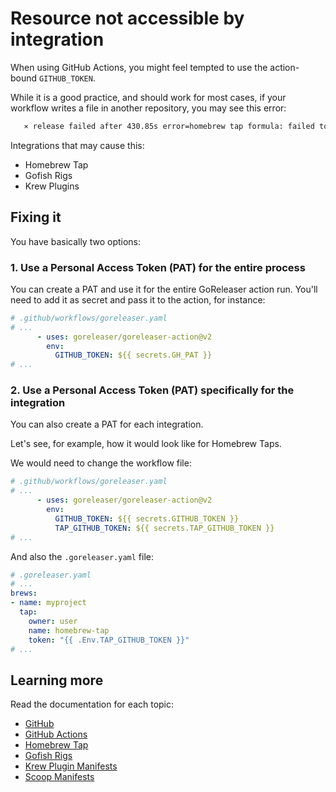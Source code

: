 # Resource not accessible by integration

When using GitHub Actions, you might feel tempted to use the action-bound `GITHUB_TOKEN`.

While it is a good practice, and should work for most cases, if your workflow writes a file in another repository, you may see this error:

```sh
   ⨯ release failed after 430.85s error=homebrew tap formula: failed to publish artifacts: PUT https://api.github.com/repos/user/homebrew-tap/contents/Formula/scorecard.rb: 403 Resource not accessible by integration []
```

Integrations that may cause this:

- Homebrew Tap
- Gofish Rigs
- Krew Plugins

## Fixing it

You have basically two options:

### 1. Use a Personal Access Token (PAT) for the entire process

You can create a PAT and use it for the entire GoReleaser action run.
You'll need to add it as secret and pass it to the action, for instance:

```yaml
# .github/workflows/goreleaser.yaml
# ...
      - uses: goreleaser/goreleaser-action@v2
        env:
          GITHUB_TOKEN: ${{ secrets.GH_PAT }}
# ...
```

### 2. Use a Personal Access Token (PAT) specifically for the integration

You can also create a PAT for each integration.

Let's see, for example, how it would look like for Homebrew Taps.

We would need to change the workflow file:

```yaml
# .github/workflows/goreleaser.yaml
# ...
      - uses: goreleaser/goreleaser-action@v2
        env:
          GITHUB_TOKEN: ${{ secrets.GITHUB_TOKEN }}
          TAP_GITHUB_TOKEN: ${{ secrets.TAP_GITHUB_TOKEN }}
# ...
```

And also the `.goreleaser.yaml` file:

```yaml
# .goreleaser.yaml
# ...
brews:
- name: myproject
  tap:
    owner: user
    name: homebrew-tap
    token: "{{ .Env.TAP_GITHUB_TOKEN }}"
# ...
```

## Learning more

Read the documentation for each topic:

- [GitHub](/scm/github/)
- [GitHub Actions](/ci/actions/)
- [Homebrew Tap](/customization/homebrew/)
- [Gofish Rigs](/customization/gofish/)
- [Krew Plugin Manifests](/customization/krew/)
- [Scoop Manifests](/customization/scoop/)
